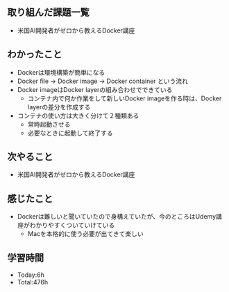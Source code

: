 ## 取り組んだ課題一覧
- 米国AI開発者がゼロから教えるDocker講座
## わかったこと
- Dockerは環境構築が簡単になる
- Docker file -> Docker image -> Docker container という流れ
- Docker imageはDocker layerの組み合わせでできている
    - コンテナ内で何か作業をして新しいDocker imageを作る時は、Docker layerの差分を作成する
- コンテナの使い方は大きく分けて２種類ある
    - 常時起動させる
    - 必要なときに起動して終了する
## 次やること
- 米国AI開発者がゼロから教えるDocker講座
## 感じたこと
- Dockerは難しいと聞いていたので身構えていたが、今のところはUdemy講座がわかりやすくついていけている
    - Macを本格的に使う必要が出てきて楽しい
## 学習時間
- Today:6h
- Total:476h
